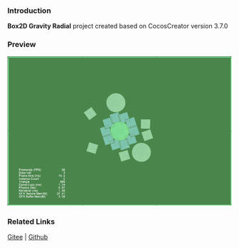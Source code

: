 ### Introduction
**Box2D Gravity Radial** project created based on CocosCreator version 3.7.0

### Preview
![image](../../../gif/202211/2022110302.gif)

### Related Links
[Gitee](https://gitee.com/mirrors_cocos-creator/cocos-example-physics/tree/v3.x/2d/box2d/assets/cases/demo) | [Github](https://github.com/cocos/cocos-example-physics/tree/v3.x/2d/box2d/assets/cases/demo)